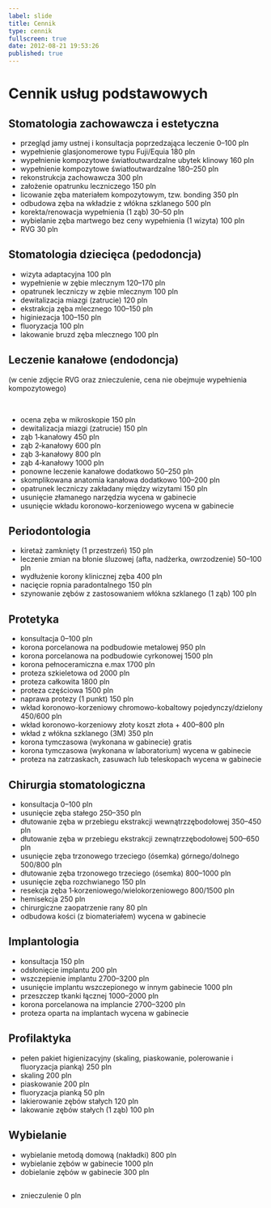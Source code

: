 ```yaml
---
label: slide
title: Cennik
type: cennik
fullscreen: true
date: 2012-08-21 19:53:26
published: true
---
```


# <span>Cennik usług podstawowych</span>

## Stomatologia zachowawcza i estetyczna

* <span>przegląd jamy ustnej i konsultacja poprzedzająca leczenie</span> <span>0&ndash;100 pln</span>
* <span>wypełnienie glasjonomerowe typu Fuji/Equia</span> <span>180 pln</span>
* <span>wypełnienie kompozytowe światłoutwardzalne ubytek klinowy</span> <span>160 pln</span>
* <span>wypełnienie kompozytowe światłoutwardzalne</span> <span>180&ndash;250 pln</span>
* <span>rekonstrukcja zachowawcza</span> <span>300 pln</span>
* <span>założenie opatrunku leczniczego</span> <span>150 pln</span>
* <span>licowanie zęba materiałem kompozytowym, tzw. bonding</span> <span>350 pln</span>
* <span>odbudowa zęba na wkładzie z włókna szklanego</span> <span>500 pln</span>
* <span>korekta/renowacja wypełnienia (1 ząb)</span> <span>30&ndash;50 pln</span>
* <span>wybielanie zęba martwego bez ceny wypełnienia (1 wizyta)</span> <span>100 pln</span>
* <span>RVG</span> <span>30 pln</span>

<h2 id="pedodoncja">Stomatologia dziecięca (pedodoncja)</h2>

* <span>wizyta adaptacyjna</span> <span>100 pln</span>
* <span>wypełnienie w zębie mlecznym</span> <span>120&ndash;170 pln</span>
* <span>opatrunek leczniczy w zębie mlecznym</span> <span>100 pln</span>
* <span>dewitalizacja miazgi (zatrucie)</span> <span>120 pln</span>
* <span>ekstrakcja zęba mlecznego</span> <span>100&ndash;150 pln</span>
* <span>higiniezacja</span> <span>100&ndash;150 pln</span>
* <span>fluoryzacja</span> <span>100 pln</span>
* <span>lakowanie bruzd zęba mlecznego</span> <span>100 pln</span>

<h2 id="endodoncja">Leczenie kanałowe (endodoncja)</h2>

(w cenie zdjęcie RVG oraz znieczulenie, cena nie obejmuje wypełnienia kompozytowego)

<br>

* <span>ocena zęba w mikroskopie</span> <span>150 pln</span>
* <span>dewitalizacja miazgi (zatrucie)</span> <span>150 pln</span>
* <span>ząb 1&#8209;kanałowy</span> <span>450 pln</span>
* <span>ząb 2&#8209;kanałowy</span> <span>600 pln</span>
* <span>ząb 3&#8209;kanałowy</span> <span>800 pln</span>
* <span>ząb 4&#8209;kanałowy</span> <span>1000 pln</span>
* <span>ponowne leczenie kanałowe</span> <span>dodatkowo 50&ndash;250 pln</span>
* <span>skomplikowana anatomia kanałowa</span> <span>dodatkowo 100&ndash;200 pln</span>
* <span>opatrunek leczniczy zakładany między wizytami</span> <span>150 pln</span>
* <span>usunięcie złamanego narzędzia</span> <span>wycena w gabinecie</span>
* <span>usunięcie wkładu koronowo-korzeniowego</span> <span>wycena w gabinecie</span>

## Periodontologia

* <span>kiretaż zamknięty (1 przestrzeń)</span> <span>150 pln</span>
* <span>leczenie zmian na błonie śluzowej (afta, nadżerka, owrzodzenie)</span> <span>50&ndash;100 pln</span>
* <span>wydłużenie korony klinicznej zęba</span> <span>400 pln</span>
* <span>nacięcie ropnia paradontalnego</span> <span>150 pln</span>
* <span>szynowanie zębów z zastosowaniem włókna szklanego (1 ząb)</span> <span>100 pln</span>

## Protetyka

* <span>konsultacja</span> <span>0&ndash;100 pln</span>
* <span>korona porcelanowa na podbudowie metalowej</span> <span>950 pln</span>
* <span>korona porcelanowa na podbudowie cyrkonowej</span> <span>1500 pln</span>
* <span>korona pełnoceramiczna e.max</span> <span>1700 pln</span>
* <span>proteza szkieletowa</span> <span>od 2000 pln</span>
* <span>proteza całkowita</span> <span>1800 pln</span>
* <span>proteza częściowa</span> <span>1500 pln</span>
* <span>naprawa protezy (1 punkt)</span> <span>150 pln</span>
* <span>wkład koronowo-korzeniowy chromowo-kobaltowy pojedynczy/dzielony</span> <span>450/600 pln</span>
* <span>wkład koronowo-korzeniowy złoty</span> <span>koszt złota + 400&ndash;800 pln</span>
* <span>wkład z włókna szklanego (3M)</span> <span>350 pln</span>
* <span>korona tymczasowa (wykonana w gabinecie)</span> <span>gratis</span>
* <span>korona tymczasowa (wykonana w laboratorium)</span> <span>wycena w gabinecie</span>
* <span>proteza na zatrzaskach, zasuwach lub teleskopach</span> <span>wycena w gabinecie</span>

## Chirurgia stomatologiczna

* <span>konsultacja</span> <span>0&ndash;100 pln</span>
* <span>usunięcie zęba stałego</span> <span>250&ndash;350 pln</span>
* <span>dłutowanie zęba w przebiegu ekstrakcji wewnątrzzębodołowej</span> <span>350&ndash;450 pln</span>
* <span>dłutowanie zęba w przebiegu ekstrakcji zewnątrzzębodołowej</span> <span>500&ndash;650 pln</span>
* <span>usunięcie zęba trzonowego trzeciego (ósemka) górnego/dolnego</span> <span>500/800 pln</span>
* <span>dłutowanie zęba trzonowego trzeciego (ósemka)</span> <span>800&ndash;1000 pln</span>
* <span>usunięcie zęba rozchwianego</span> <span>150 pln</span>
* <span>resekcja zęba 1&#8209;korzeniowego/wielokorzeniowego</span> <span>800/1500 pln</span>
* <span>hemisekcja</span> <span>250 pln</span>
* <span>chirurgiczne zaopatrzenie rany</span> <span>80 pln</span>
* <span>odbudowa kości (z biomateriałem)</span> <span>wycena w gabinecie</span>

## Implantologia

* <span>konsultacja</span> <span>150 pln</span>
* <span>odsłonięcie implantu</span> <span>200 pln</span>
* <span>wszczepienie implantu</span> <span>2700&ndash;3200 pln</span>
* <span>usunięcie implantu wszczepionego w innym gabinecie</span> <span>1000 pln</span>
* <span>przeszczep tkanki łącznej</span> <span>1000&ndash;2000 pln</span>
* <span>korona porcelanowa na implancie</span> <span>2700&ndash;3200 pln</span>
* <span>proteza oparta na implantach</span> <span>wycena w gabinecie</span>

## Profilaktyka

* <span>pełen pakiet higienizacyjny (skaling, piaskowanie, polerowanie i fluoryzacja pianką)</span> <span>250 pln</span>
* <span>skaling</span> <span>200 pln</span>
* <span>piaskowanie</span> <span>200 pln</span>
* <span>fluoryzacja pianką</span> <span>50 pln</span>
* <span>lakierowanie zębów stałych</span> <span>120 pln</span>
* <span>lakowanie zębów stałych (1 ząb)</span> <span>100 pln</span>

## Wybielanie

* <span>wybielanie metodą domową (nakładki)</span> <span>800 pln</span>
* <span>wybielanie zębów w gabinecie</span> <span>1000 pln</span>
* <span>dobielanie zębów w gabinecie</span> <span>300 pln</span>

<h2 id="uslugi-w-cenie"></h2>

* <span>znieczulenie</span> <span>0 pln</span>
